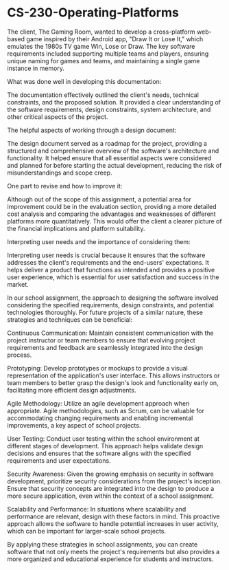 # CS-230-Operating-Platforms

The client, The Gaming Room, wanted to develop a cross-platform web-based game inspired by their Android app, "Draw It or Lose It," which emulates the 1980s TV game Win, Lose or Draw. The key software requirements included supporting multiple teams and players, ensuring unique naming for games and teams, and maintaining a single game instance in memory.

What was done well in developing this documentation:

The documentation effectively outlined the client's needs, technical constraints, and the proposed solution. It provided a clear understanding of the software requirements, design constraints, system architecture, and other critical aspects of the project.

The helpful aspects of working through a design document:

The design document served as a roadmap for the project, providing a structured and comprehensive overview of the software's architecture and functionality. It helped ensure that all essential aspects were considered and planned for before starting the actual development, reducing the risk of misunderstandings and scope creep.

One part to revise and how to improve it:

Although out of the scope of this assignment, a potential area for improvement could be in the evaluation section, providing a more detailed cost analysis and comparing the advantages and weaknesses of different platforms more quantitatively. This would offer the client a clearer picture of the financial implications and platform suitability.

Interpreting user needs and the importance of considering them:

Interpreting user needs is crucial because it ensures that the software addresses the client's requirements and the end-users' expectations. It helps deliver a product that functions as intended and provides a positive user experience, which is essential for user satisfaction and success in the market.

In our school assignment, the approach to designing the software involved considering the specified requirements, design constraints, and potential technologies thoroughly. For future projects of a similar nature, these strategies and techniques can be beneficial:

Continuous Communication: Maintain consistent communication with the project instructor or team members to ensure that evolving project requirements and feedback are seamlessly integrated into the design process.

Prototyping: Develop prototypes or mockups to provide a visual representation of the application's user interface. This allows instructors or team members to better grasp the design's look and functionality early on, facilitating more efficient design adjustments.

Agile Methodology: Utilize an agile development approach when appropriate. Agile methodologies, such as Scrum, can be valuable for accommodating changing requirements and enabling incremental improvements, a key aspect of school projects.

User Testing: Conduct user testing within the school environment at different stages of development. This approach helps validate design decisions and ensures that the software aligns with the specified requirements and user expectations.

Security Awareness: Given the growing emphasis on security in software development, prioritize security considerations from the project's inception. Ensure that security concepts are integrated into the design to produce a more secure application, even within the context of a school assignment.

Scalability and Performance: In situations where scalability and performance are relevant, design with these factors in mind. This proactive approach allows the software to handle potential increases in user activity, which can be important for larger-scale school projects.

By applying these strategies in school assignments, you can create software that not only meets the project's requirements but also provides a more organized and educational experience for students and instructors.

